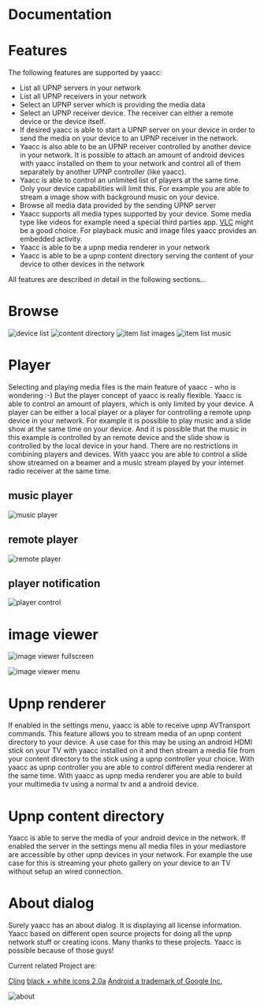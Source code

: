 Documentation
==



# Features

The following features are supported by yaacc:

* List all UPNP servers in your network
* List all UPNP receivers in your network
* Select an UPNP server which is providing the media data
* Select an UPNP receiver device. The receiver can either a remote device or the device itself.
* If desired yaacc is able to start a UPNP server on your device in order to send the media on your device to an UPNP receiver in the network.
* Yaacc is also able to be an UPNP receiver controlled by another device in your network. It is possible to attach an amount of android devices with yaacc installed on them to your network and control all of them separately by another UPNP controller (like yaacc).
* Yaacc is able to control an unlimited list of players at the same time. Only your device capabilities will limit this. For example you are able to stream a image show with background music on your device.
* Browse all media data provided by the sending UPNP server
* Yaacc supports all media types supported by your device. Some media type like videos for example need a special third parties app. [VLC](http://www.videolan.org/vlc/) might be a good choice. For playback music and image files yaacc provides an embedded activity.
* Yaacc is able to be a upnp media renderer in your network
* Yaacc is able to be a upnp content directory serving the content of your device to other devices in the network

All features are described in detail in the following sections...



# Browse
![device list](./pictures/1deviceList.png)
![content directory](./pictures/1contentDirectory.png)
![item list images](./pictures/1itemListImage.png)
![item list music](./pictures/1itemListMusic.png)

# Player

Selecting and playing  media files is the main feature of yaacc - who is wondering :-) But the player concept of yaacc is really flexible. Yaacc is able to control an  amount of players, which is only limited by your device.
A player can be either a local player or a player for controlling a remote upnp device in your network. For example it is possible to play music and a slide show at the same time on your device. And it is possible that the music in this example is controlled by an remote device and the slide show is controlled by the local device in your hand.
There are no restrictions in combining players and devices. With yaacc you are able to control a slide show streamed on a beamer and a music stream played by your internet radio receiver at the same time.


## music player
![music player](./pictures/1musicPlayer.png)

## remote player
![remote player](./pictures/1remotePlayer.png)


## player notification
![player control](./pictures/1CurrentActivePlayers2.png)

# image viewer
![image viewer fullscreen](./pictures/ImageViewer.png)

![image viewer menu](./pictures/1imageViewerMenu.png)


# Upnp renderer
If enabled in the settings menu, yaacc is able to receive upnp AVTransport commands. This feature allows you to stream media of an upnp content directory  to your device.
A use case for this may be using an android HDMI stick on your TV with yaacc installed on it and then stream a media file from your content directory to the stick using a upnp controller your choice. With yaacc as upnp controller you are able to control different media renderer at the same time. With yaacc as upnp media renderer you are able to build your multimedia tv using a normal tv and a android device.

# Upnp content directory
Yaacc is able to serve the media of your android device in the network. If enabled the server in the settings menu all media files in your mediastore are accessible by other upnp devices in your network.
For example the use case for this is streaming your photo gallery on your device to an TV without setup an wired connection.




# About dialog

Surely yaacc has an about dialog. It is displaying all license information. Yaacc based on different open source projects for doing all the upnp network stuff or creating icons. Many thanks to these projects. Yaacc is possible because of those guys!

Current related Project are:

[Cling](http://4thline.org/projects/cling/)
[black + white icons 2.0a](http://www.carpicon.com/index.php?option=com_content&task=view&id=6&Itemid=26)
[Android a trademark of Google Inc.](http://developer.android.com/about/index.html)

![about](./pictures/1about.png)
